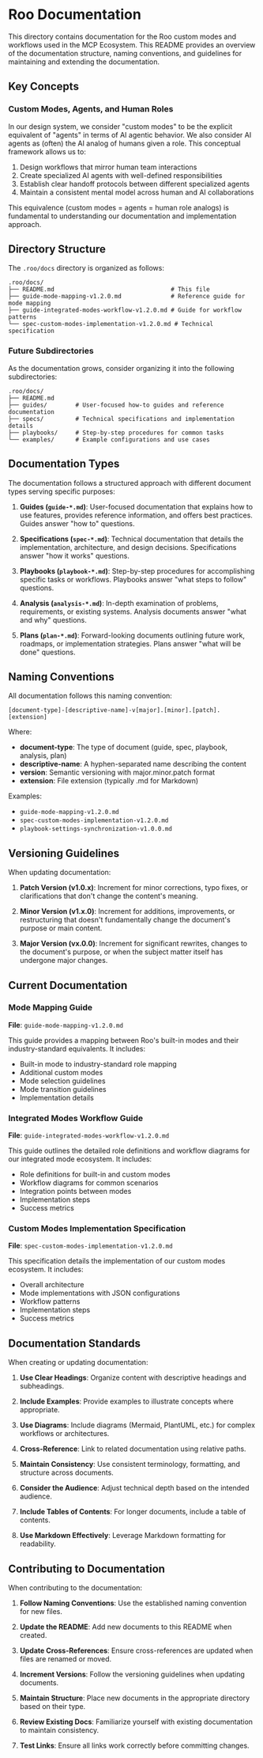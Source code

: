 # Roo Documentation

This directory contains documentation for the Roo custom modes and workflows used in the MCP Ecosystem. This README provides an overview of the documentation structure, naming conventions, and guidelines for maintaining and extending the documentation.

## Key Concepts

### Custom Modes, Agents, and Human Roles

In our design system, we consider "custom modes" to be the explicit equivalent of "agents" in terms of AI agentic behavior. We also consider AI agents as (often) the AI analog of humans given a role. This conceptual framework allows us to:

1. Design workflows that mirror human team interactions
2. Create specialized AI agents with well-defined responsibilities
3. Establish clear handoff protocols between different specialized agents
4. Maintain a consistent mental model across human and AI collaborations

This equivalence (custom modes = agents = human role analogs) is fundamental to understanding our documentation and implementation approach.

## Directory Structure

The `.roo/docs` directory is organized as follows:

```
.roo/docs/
├── README.md                                 # This file
├── guide-mode-mapping-v1.2.0.md              # Reference guide for mode mapping
├── guide-integrated-modes-workflow-v1.2.0.md # Guide for workflow patterns
└── spec-custom-modes-implementation-v1.2.0.md # Technical specification
```

### Future Subdirectories

As the documentation grows, consider organizing it into the following subdirectories:

```
.roo/docs/
├── README.md
├── guides/        # User-focused how-to guides and reference documentation
├── specs/         # Technical specifications and implementation details
├── playbooks/     # Step-by-step procedures for common tasks
└── examples/      # Example configurations and use cases
```

## Documentation Types

The documentation follows a structured approach with different document types serving specific purposes:

1. **Guides (`guide-*.md`)**: User-focused documentation that explains how to use features, provides reference information, and offers best practices. Guides answer "how to" questions.

2. **Specifications (`spec-*.md`)**: Technical documentation that details the implementation, architecture, and design decisions. Specifications answer "how it works" questions.

3. **Playbooks (`playbook-*.md`)**: Step-by-step procedures for accomplishing specific tasks or workflows. Playbooks answer "what steps to follow" questions.

4. **Analysis (`analysis-*.md`)**: In-depth examination of problems, requirements, or existing systems. Analysis documents answer "what and why" questions.

5. **Plans (`plan-*.md`)**: Forward-looking documents outlining future work, roadmaps, or implementation strategies. Plans answer "what will be done" questions.

## Naming Conventions

All documentation follows this naming convention:

```
[document-type]-[descriptive-name]-v[major].[minor].[patch].[extension]
```

Where:
- **document-type**: The type of document (guide, spec, playbook, analysis, plan)
- **descriptive-name**: A hyphen-separated name describing the content
- **version**: Semantic versioning with major.minor.patch format
- **extension**: File extension (typically .md for Markdown)

Examples:
- `guide-mode-mapping-v1.2.0.md`
- `spec-custom-modes-implementation-v1.2.0.md`
- `playbook-settings-synchronization-v1.0.0.md`

## Versioning Guidelines

When updating documentation:

1. **Patch Version (v1.0.x)**: Increment for minor corrections, typo fixes, or clarifications that don't change the content's meaning.

2. **Minor Version (v1.x.0)**: Increment for additions, improvements, or restructuring that doesn't fundamentally change the document's purpose or main content.

3. **Major Version (vx.0.0)**: Increment for significant rewrites, changes to the document's purpose, or when the subject matter itself has undergone major changes.

## Current Documentation

### Mode Mapping Guide

**File**: `guide-mode-mapping-v1.2.0.md`

This guide provides a mapping between Roo's built-in modes and their industry-standard equivalents. It includes:
- Built-in mode to industry-standard role mapping
- Additional custom modes
- Mode selection guidelines
- Mode transition guidelines
- Implementation details

### Integrated Modes Workflow Guide

**File**: `guide-integrated-modes-workflow-v1.2.0.md`

This guide outlines the detailed role definitions and workflow diagrams for our integrated mode ecosystem. It includes:
- Role definitions for built-in and custom modes
- Workflow diagrams for common scenarios
- Integration points between modes
- Implementation steps
- Success metrics

### Custom Modes Implementation Specification

**File**: `spec-custom-modes-implementation-v1.2.0.md`

This specification details the implementation of our custom modes ecosystem. It includes:
- Overall architecture
- Mode implementations with JSON configurations
- Workflow patterns
- Implementation steps
- Success metrics

## Documentation Standards

When creating or updating documentation:

1. **Use Clear Headings**: Organize content with descriptive headings and subheadings.

2. **Include Examples**: Provide examples to illustrate concepts where appropriate.

3. **Use Diagrams**: Include diagrams (Mermaid, PlantUML, etc.) for complex workflows or architectures.

4. **Cross-Reference**: Link to related documentation using relative paths.

5. **Maintain Consistency**: Use consistent terminology, formatting, and structure across documents.

6. **Consider the Audience**: Adjust technical depth based on the intended audience.

7. **Include Tables of Contents**: For longer documents, include a table of contents.

8. **Use Markdown Effectively**: Leverage Markdown formatting for readability.

## Contributing to Documentation

When contributing to the documentation:

1. **Follow Naming Conventions**: Use the established naming convention for new files.

2. **Update the README**: Add new documents to this README when created.

3. **Update Cross-References**: Ensure cross-references are updated when files are renamed or moved.

4. **Increment Versions**: Follow the versioning guidelines when updating documents.

5. **Maintain Structure**: Place new documents in the appropriate directory based on their type.

6. **Review Existing Docs**: Familiarize yourself with existing documentation to maintain consistency.

7. **Test Links**: Ensure all links work correctly before committing changes.